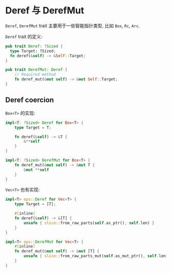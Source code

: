 
# Deref 与 DerefMut

`Deref`, `DerefMut` trait 主要用于一些智能指针类型, 比如 `Box`, `Rc`, `Arc`.

`Deref` trait 的定义:
```rust
pub trait Deref: ?Sized {
  type Target: ?Sized;
  fn deref(&self) -> &Self::Target;
}

pub trait DerefMut: Deref {
    // Required method
    fn deref_mut(&mut self) -> &mut Self::Target;
}
```

## Deref coercion

`Box<T>` 的实现:
```rust
impl<T: ?Sized> Deref for Box<T> {
    type Target = T;

    fn deref(&self) -> &T {
        &**self
    }
}

impl<T: ?Sized> DerefMut for Box<T> {
    fn deref_mut(&mut self) -> &mut T {
        &mut **self
    }
}
```

`Vec<T>` 也有实现:
```rust
impl<T> ops::Deref for Vec<T> {
    type Target = [T];

    #[inline]
    fn deref(&self) -> &[T] {
        unsafe { slice::from_raw_parts(self.as_ptr(), self.len) }
    }
}

impl<T> ops::DerefMut for Vec<T> {
    #[inline]
    fn deref_mut(&mut self) -> &mut [T] {
        unsafe { slice::from_raw_parts_mut(self.as_mut_ptr(), self.len) }
    }
}

```